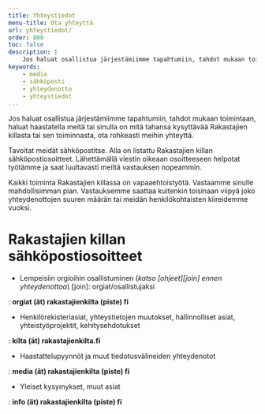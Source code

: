 ```yaml
---
title: Yhteystiedot
menu-title: Ota yhteyttä
url: yhteystiedot/
order: 800
toc: false
description: |
    Jos haluat osallistua järjestämiimme tapahtumiin, tahdot mukaan toimintaan, haluat haastatella meitä tai sinulla on mitä tahansa kysyttävää Rakastajien killasta tai sen toiminnasta, ota rohkeasti meihin yhteyttä.
keywords:
    - media
    - sähköposti
    - yhteydenotto
    - yhteystiedot
...
```


Jos haluat osallistua järjestämiimme tapahtumiin, tahdot mukaan toimintaan, haluat haastatella meitä tai sinulla on mitä tahansa kysyttävää Rakastajien killasta tai sen toiminnasta, ota rohkeasti meihin yhteyttä.

Tavoitat meidät sähköpostitse.
Alla on listattu Rakastajien killan sähköpostiosoitteet.
Lähettämällä viestin oikeaan osoitteeseen helpotat työtämme ja saat luultavasti meiltä vastauksen nopeammin.

Kaikki toiminta Rakastajien killassa on vapaaehtoistyötä.
Vastaamme sinulle mahdollisimman pian.
Vastauksemme saattaa kuitenkin toisinaan viipyä joko yhteydenottojen suuren määrän tai meidän henkilökohtaisten kiireidemme vuoksi.

# Rakastajien killan sähköpostiosoitteet

- Lempeisiin orgioihin osallistuminen (*katso [ohjeet][join] ennen yhteydenottoa*)
[join]: orgiat/osallistujaksi

: **orgiat (ät) rakastajienkilta (piste) fi**

- Henkilörekisteriasiat, yhteystietojen muutokset, hallinnolliset asiat, yhteistyöprojektit, kehitysehdotukset

: **kilta (ät) rakastajienkilta.fi**

- Haastattelupyynnöt ja muut tiedotusvälineiden yhteydenotot

: **media (ät) rakastajienkilta (piste) fi**

- Yleiset kysymykset, muut asiat

: **info (ät) rakastajienkilta (piste) fi**
